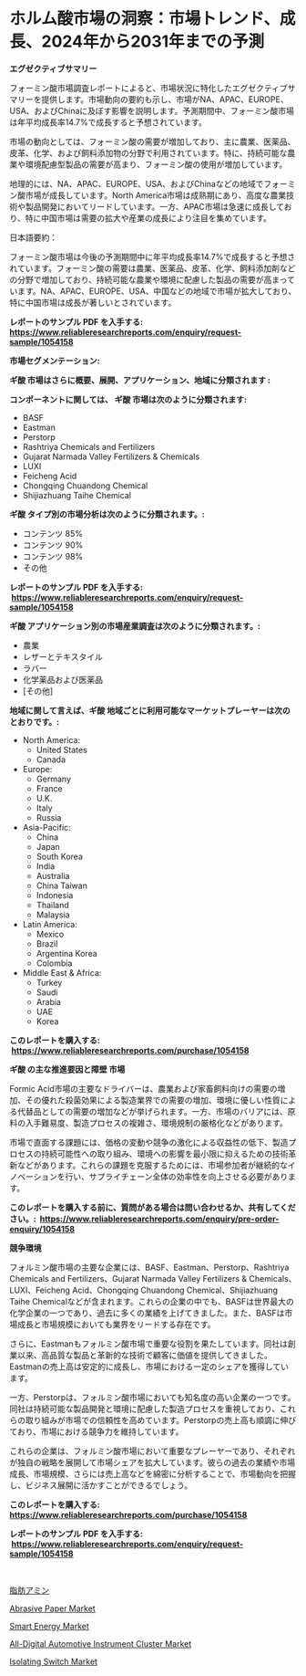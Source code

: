 <p><h1>ホルム酸市場の洞察：市場トレンド、成長、2024年から2031年までの予測</h1></p><p><strong>エグゼクティブサマリー</strong></p>
<p><p>フォーミン酸市場調査レポートによると、市場状況に特化したエグゼクティブサマリーを提供します。市場動向の要約も示し、市場がNA、APAC、EUROPE、USA、およびChinaに及ぼす影響を説明します。予測期間中、フォーミン酸市場は年平均成長率14.7%で成長すると予想されています。</p><p>市場の動向としては、フォーミン酸の需要が増加しており、主に農業、医薬品、皮革、化学、および飼料添加物の分野で利用されています。特に、持続可能な農業や環境配慮型製品の需要が高まり、フォーミン酸の使用が増加しています。</p><p>地理的には、NA、APAC、EUROPE、USA、およびChinaなどの地域でフォーミン酸市場が成長しています。North America市場は成熟期にあり、高度な農業技術や製品開発においてリードしています。一方、APAC市場は急速に成長しており、特に中国市場は需要の拡大や産業の成長により注目を集めています。</p><p>日本語要約：</p><p>フォーミン酸市場は今後の予測期間中に年平均成長率14.7%で成長すると予想されています。フォーミン酸の需要は農業、医薬品、皮革、化学、飼料添加剤などの分野で増加しており、持続可能な農業や環境に配慮した製品の需要が高まっています。NA、APAC、EUROPE、USA、中国などの地域で市場が拡大しており、特に中国市場は成長が著しいとされています。</p></p>
<p><strong>レポートのサンプル PDF を入手する: <a href="https://www.reliableresearchreports.com/enquiry/request-sample/1054158">https://www.reliableresearchreports.com/enquiry/request-sample/1054158</a></strong></p>
<p><strong>市場セグメンテーション:</strong></p>
<p><strong> ギ酸 市場はさらに概要、展開、アプリケーション、地域に分類されます :</strong></p>
<p><strong>コンポーネントに関しては、 ギ酸 市場は次のように分類されます: &nbsp;</strong></p>
<p><ul><li>BASF</li><li>Eastman</li><li>Perstorp</li><li>Rashtriya Chemicals and Fertilizers</li><li>Gujarat Narmada Valley Fertilizers & Chemicals</li><li>LUXI</li><li>Feicheng Acid</li><li>Chongqing Chuandong Chemical</li><li>Shijiazhuang Taihe Chemical</li></ul></p>
<p><strong> ギ酸 タイプ別の市場分析は次のように分類されます。:</strong></p>
<p><ul><li>コンテンツ 85%</li><li>コンテンツ 90%</li><li>コンテンツ 98%</li><li>その他</li></ul></p>
<p><strong>レポートのサンプル PDF を入手する: &nbsp;<a href="https://www.reliableresearchreports.com/enquiry/request-sample/1054158">https://www.reliableresearchreports.com/enquiry/request-sample/1054158</a></strong></p>
<p><strong> ギ酸 アプリケーション別の市場産業調査は次のように分類されます。:</strong></p>
<p><ul><li>農業</li><li>レザーとテキスタイル</li><li>ラバー</li><li>化学薬品および医薬品</li><li>[その他]</li></ul></p>
<p><strong>地域に関して言えば、ギ酸 地域ごとに利用可能なマーケットプレーヤーは次のとおりです。:</strong></p>
<p><ul>
    <li>
        North America:
        <ul>
            <li>United States</li>
            <li>Canada</li>
        </ul>
    </li>
    <li>
        Europe:
        <ul>
            <li>Germany</li>
            <li>France</li>
            <li>U.K.</li>
            <li>Italy</li>
            <li>Russia</li>
        </ul>
    </li>
    <li>
        Asia-Pacific:
        <ul>
            <li>China</li>
            <li>Japan</li>
            <li>South Korea</li>
            <li>India</li>
            <li>Australia</li>
            <li>China Taiwan</li>
            <li>Indonesia</li>
            <li>Thailand</li>
            <li>Malaysia</li>
        </ul>
    </li>
    <li>
        Latin America:
        <ul>
            <li>Mexico</li>
            <li>Brazil</li>
            <li>Argentina Korea</li>
            <li>Colombia</li>
        </ul>
    </li>
    <li>
        Middle East & Africa:
        <ul>
            <li>Turkey</li>
            <li>Saudi</li>
            <li>Arabia</li>
            <li>UAE</li>
            <li>Korea</li>
        </ul>
    </li>
    </ul></p>
<p><strong>このレポートを購入する: &nbsp;<a href="https://www.reliableresearchreports.com/purchase/1054158">https://www.reliableresearchreports.com/purchase/1054158</a></strong></p>
<p><strong>ギ酸 の主な推進要因と障壁 市場</strong></p>
<p><p>Formic Acid市場の主要なドライバーは、農業および家畜飼料向けの需要の増加、その優れた殺菌効果による製造業界での需要の増加、環境に優しい性質による代替品としての需要の増加などが挙げられます。一方、市場のバリアには、原料の入手難易度、製造プロセスの複雑さ、環境規制の厳格化などがあります。</p><p>市場で直面する課題には、価格の変動や競争の激化による収益性の低下、製造プロセスの持続可能性への取り組み、環境への影響を最小限に抑えるための技術革新などがあります。これらの課題を克服するためには、市場参加者が継続的なイノベーションを行い、サプライチェーン全体の効率性を向上させる必要があります。</p></p>
<p><strong>このレポートを購入する前に、質問がある場合は問い合わせるか、共有してください。:&nbsp; <a href="https://www.reliableresearchreports.com/enquiry/pre-order-enquiry/1054158">https://www.reliableresearchreports.com/enquiry/pre-order-enquiry/1054158</a></strong></p>
<p><strong>競争環境</strong></p>
<p><p>フォルミン酸市場の主要な企業には、BASF、Eastman、Perstorp、Rashtriya Chemicals and Fertilizers、Gujarat Narmada Valley Fertilizers & Chemicals、LUXI、Feicheng Acid、Chongqing Chuandong Chemical、Shijiazhuang Taihe Chemicalなどが含まれます。これらの企業の中でも、BASFは世界最大の化学企業の一つであり、過去に多くの業績を上げてきました。また、BASFは市場成長と市場規模においても業界をリードする存在です。</p><p>さらに、Eastmanもフォルミン酸市場で重要な役割を果たしています。同社は創業以来、高品質な製品と革新的な技術で顧客に価値を提供してきました。Eastmanの売上高は安定的に成長し、市場における一定のシェアを獲得しています。</p><p>一方、Perstorpは、フォルミン酸市場においても知名度の高い企業の一つです。同社は持続可能な製品開発と環境に配慮した製造プロセスを重視しており、これらの取り組みが市場での信頼性を高めています。Perstorpの売上高も順調に伸びており、市場における競争力を維持しています。</p><p>これらの企業は、フォルミン酸市場において重要なプレーヤーであり、それぞれが独自の戦略を展開して市場シェアを拡大しています。彼らの過去の業績や市場成長、市場規模、さらには売上高などを綿密に分析することで、市場動向を把握し、ビジネス展開に活かすことができるでしょう。</p></p>
<p><strong>このレポートを購入する: &nbsp; <a href="https://www.reliableresearchreports.com/purchase/1054158">https://www.reliableresearchreports.com/purchase/1054158</a></strong></p>
<p><strong>レポートのサンプル PDF を入手する: &nbsp;<a href="https://www.reliableresearchreports.com/enquiry/request-sample/1054158">https://www.reliableresearchreports.com/enquiry/request-sample/1054158</a></strong><strong></strong></p>
<p>&nbsp;</p>
<p><p><a href="https://github.com/bevdtkn4419963/Market-Research-Report-List-1/blob/main/919450315918.md">脂肪アミン</a></p><p><a href="https://iodized-pantydraco-05c.notion.site/Abrasive-Paper-Market-with-the-goal-of-estimating-the-market-size-and-future-growth-potential-of-var-9c97648a6d73475289475cd5c43bc59e">Abrasive Paper Market</a></p><p><a href="https://github.com/globismark/Market-Research-Report-List-2/blob/main/smart-energy-market.md">Smart Energy Market</a></p><p><a href="https://issuu.com/reportprime-2/docs/all-digital-automotive-instrument-cluster-market-s">All-Digital Automotive Instrument Cluster Market</a></p><p><a href="https://github.com/prosalinda88/Market-Research-Report-List-3/blob/main/isolating-switch-market.md">Isolating Switch Market</a></p></p>